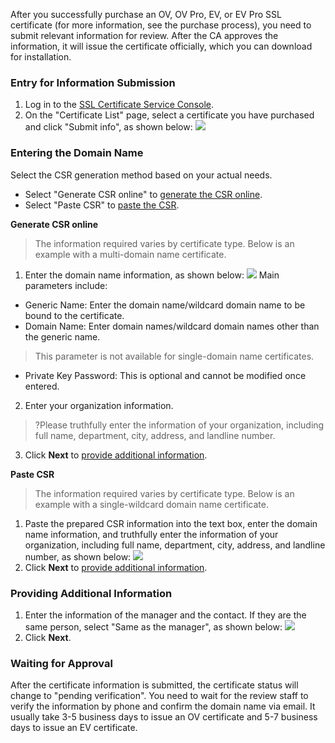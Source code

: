 After you successfully purchase an OV, OV Pro, EV, or EV Pro SSL certificate (for more information, see the purchase process), you need to submit relevant information for review.
After the CA approves the information, it will issue the certificate officially, which you can download for installation.

### Entry for Information Submission
1. Log in to the [SSL Certificate Service Console](https://console.cloud.tencent.com/ssl).
2. On the "Certificate List" page, select a certificate you have purchased and click "Submit info", as shown below:
![](https://main.qcloudimg.com/raw/7da48ce027298fe506b847d5421e5b7b.png)

### Entering the Domain Name
Select the CSR generation method based on your actual needs.
- Select "Generate CSR online" to [generate the CSR online](#csr1).
- Select "Paste CSR" to [paste the CSR](#csr2).

**Generate CSR online**<span id="csr1"></span>

>The information required varies by certificate type. Below is an example with a multi-domain name certificate.

1. Enter the domain name information, as shown below:
![](https://main.qcloudimg.com/raw/58ea9fd0a8c774c3b5dda49b739e932b.png)
Main parameters include:
 - Generic Name: Enter the domain name/wildcard domain name to be bound to the certificate.
 - Domain Name: Enter domain names/wildcard domain names other than the generic name.
>This parameter is not available for single-domain name certificates.
 - Private Key Password: This is optional and cannot be modified once entered.
2. Enter your organization information.
>?Please truthfully enter the information of your organization, including full name, department, city, address, and landline number.
>
3. Click **Next** to [provide additional information](#message).

**Paste CSR**<span id="csr2"></span>

>The information required varies by certificate type. Below is an example with a single-wildcard domain name certificate.

1. Paste the prepared CSR information into the text box, enter the domain name information, and truthfully enter the information of your organization, including full name, department, city, address, and landline number, as shown below:
![](https://main.qcloudimg.com/raw/6a1be163c94ff202a34fa8084e0a585c.png)
2. Click **Next** to [provide additional information](#message).

<span id="message"></span>
### Providing Additional Information
1. Enter the information of the manager and the contact. If they are the same person, select "Same as the manager", as shown below:
  ![](https://main.qcloudimg.com/raw/f42858c5f9c807f5aa38641b0392041b.png)
2. Click **Next**.

### Waiting for Approval
After the certificate information is submitted, the certificate status will change to "pending verification". You need to wait for the review staff to verify the information by phone and confirm the domain name via email. It usually take 3-5 business days to issue an OV certificate and 5-7 business days to issue an EV certificate.
